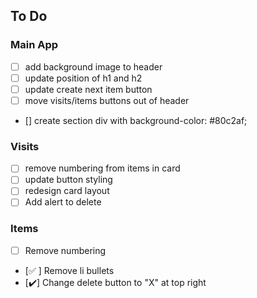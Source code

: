## To Do

### Main App
- [ ] add background image to header
- [ ] update position of h1 and h2
- [ ] update create next item button
- [ ] move visits/items buttons out of header
- [] create section div with background-color: #80c2af;

### Visits
- [ ] remove numbering from items in card
- [ ] update button styling
- [ ] redesign card layout
- [ ] Add alert to delete

### Items
 - [ ] Remove numbering
 - [:white_check_mark: ] Remove li bullets
 - [:heavy_check_mark:] Change delete button to "X" at top right